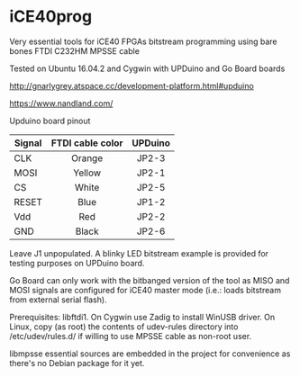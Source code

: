 # iCE40prog
Very essential tools for iCE40 FPGAs bitstream programming using
bare bones FTDI C232HM MPSSE cable

Tested on Ubuntu 16.04.2 and Cygwin with UPDuino and Go Board boards

http://gnarlygrey.atspace.cc/development-platform.html#upduino

https://www.nandland.com/

Upduino board pinout

|Signal   | FTDI cable color | UPDuino  |
|---------|:----------------:|:--------:|
| CLK     |  Orange          |  JP2-3   |
| MOSI    |  Yellow          |  JP2-1   |
| CS      |  White           |  JP2-5   |
| RESET   |  Blue            |  JP1-2   |
| Vdd     |  Red             |  JP2-2   |
| GND     |  Black           |  JP2-6   |


Leave J1 unpopulated. A blinky LED bitstream example is provided for testing
purposes on UPDuino board.

Go Board can only work with the bitbanged version of the tool as MISO and MOSI signals
are configured for iCE40 master mode (i.e.: loads bitstream from external serial flash).

Prerequisites: libftdi1.
On Cygwin use Zadig to install WinUSB driver. On Linux, copy (as root) the contents of udev-rules directory into /etc/udev/rules.d/ if willing to use MPSSE cable as non-root user.

libmpsse essential sources are embedded in the project for 
convenience as there's no Debian package for it yet.

